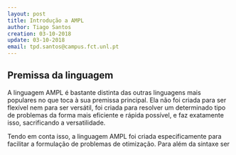 ```yaml
---
layout: post
title: Introdução a AMPL
author: Tiago Santos
creation: 03-10-2018
update: 03-10-2018
email: tpd.santos@campus.fct.unl.pt
---
```


## Premissa da linguagem

A linguagem AMPL é bastante distinta das outras linguagens mais populares no que toca à sua premissa principal. Ela não foi criada para ser flexível nem para ser versátil, foi criada para resolver um determinado tipo de problemas da forma mais eficiente e rápida possível, e faz exatamente isso, sacrificando a versatilidade.

Tendo em conta isso, a linguagem AMPL foi criada especificamente para facilitar a formulação de problemas de otimização. Para além da sintaxe ser 
